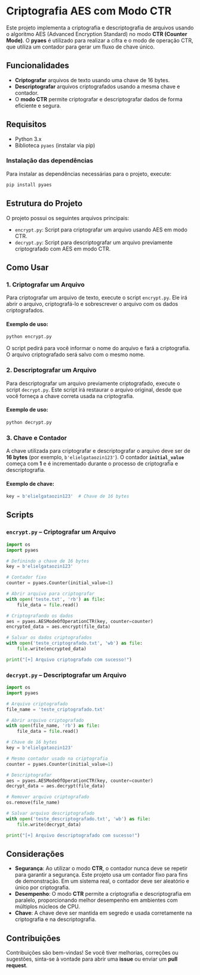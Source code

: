 
# Criptografia AES com Modo CTR

Este projeto implementa a criptografia e descriptografia de arquivos usando o algoritmo AES (Advanced Encryption Standard) no modo **CTR (Counter Mode)**. O **pyaes** é utilizado para realizar a cifra e o modo de operação CTR, que utiliza um contador para gerar um fluxo de chave único.

## Funcionalidades

- **Criptografar** arquivos de texto usando uma chave de 16 bytes.
- **Descriptografar** arquivos criptografados usando a mesma chave e contador.
- O **modo CTR** permite criptografar e descriptografar dados de forma eficiente e segura.

## Requisitos

- Python 3.x
- Biblioteca `pyaes` (instalar via pip)

### Instalação das dependências

Para instalar as dependências necessárias para o projeto, execute:

```bash
pip install pyaes
```

## Estrutura do Projeto

O projeto possui os seguintes arquivos principais:

- `encrypt.py`: Script para criptografar um arquivo usando AES em modo CTR.
- `decrypt.py`: Script para descriptografar um arquivo previamente criptografado com AES em modo CTR.

## Como Usar

### 1. Criptografar um Arquivo

Para criptografar um arquivo de texto, execute o script `encrypt.py`. Ele irá abrir o arquivo, criptografá-lo e sobrescrever o arquivo com os dados criptografados.

#### Exemplo de uso:
```bash
python encrypt.py
```

O script pedirá para você informar o nome do arquivo e fará a criptografia. O arquivo criptografado será salvo com o mesmo nome.

### 2. Descriptografar um Arquivo

Para descriptografar um arquivo previamente criptografado, execute o script `decrypt.py`. Este script irá restaurar o arquivo original, desde que você forneça a chave correta usada na criptografia.

#### Exemplo de uso:
```bash
python decrypt.py
```

### 3. Chave e Contador

A chave utilizada para criptografar e descriptografar o arquivo deve ser de **16 bytes** (por exemplo, `b'elielgataozin123'`). O contador **`initial_value`** começa com **1** e é incrementado durante o processo de criptografia e descriptografia.

#### Exemplo de chave:
```python
key = b'elielgataozin123'  # Chave de 16 bytes
```

## Scripts

### `encrypt.py` – Criptografar um Arquivo

```python
import os
import pyaes

# Definindo a chave de 16 bytes
key = b'elielgataozin123'

# Contador fixo
counter = pyaes.Counter(initial_value=1)

# Abrir arquivo para criptografar
with open('teste.txt', 'rb') as file:
    file_data = file.read()

# Criptografando os dados
aes = pyaes.AESModeOfOperationCTR(key, counter=counter)
encrypted_data = aes.encrypt(file_data)

# Salvar os dados criptografados
with open('teste_criptografado.txt', 'wb') as file:
    file.write(encrypted_data)

print("[+] Arquivo criptografado com sucesso!")
```

### `decrypt.py` – Descriptografar um Arquivo

```python
import os
import pyaes

# Arquivo criptografado
file_name = 'teste_criptografado.txt'

# Abrir arquivo criptografado
with open(file_name, 'rb') as file:
    file_data = file.read()

# Chave de 16 bytes
key = b'elielgataozin123'

# Mesmo contador usado na criptografia
counter = pyaes.Counter(initial_value=1)

# Descriptografar
aes = pyaes.AESModeOfOperationCTR(key, counter=counter)
decrypt_data = aes.decrypt(file_data)

# Remover arquivo criptografado
os.remove(file_name)

# Salvar arquivo descriptografado
with open('teste_descriptografado.txt', 'wb') as file:
    file.write(decrypt_data)

print("[+] Arquivo descriptografado com sucesso!")
```

## Considerações

- **Segurança**: Ao utilizar o modo **CTR**, o contador nunca deve se repetir para garantir a segurança. Este projeto usa um contador fixo para fins de demonstração. Em um sistema real, o contador deve ser aleatório e único por criptografia.
- **Desempenho**: O modo **CTR** permite a criptografia e descriptografia em paralelo, proporcionando melhor desempenho em ambientes com múltiplos núcleos de CPU.
- **Chave**: A chave deve ser mantida em segredo e usada corretamente na criptografia e na descriptografia.

## Contribuições

Contribuições são bem-vindas! Se você tiver melhorias, correções ou sugestões, sinta-se à vontade para abrir uma **issue** ou enviar um **pull request**.

